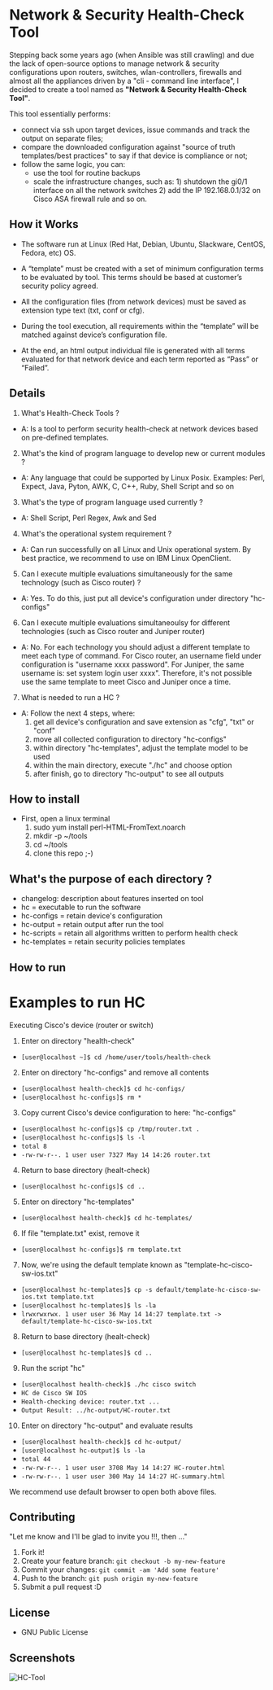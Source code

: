 # Network & Security Health-Check Tool
Stepping back some years ago (when Ansible was still crawling) and due the lack of open-source options to manage network & security configurations upon routers, switches, wlan-controllers, firewalls and almost all the appliances driven by a "cli - command line interface", I decided to create a tool named as <b>"Network & Security Health-Check Tool"</b>.

This tool essentially performs:
- connect via ssh upon target devices, issue commands and track the output on separate files;
- compare the downloaded configuration against "source of truth templates/best practices" to say if that device is compliance or not;
- follow the same logic, you can:
    - use the tool for routine backups
    - scale the infrastructure changes, such as: 1) shutdown the gi0/1 interface on all the network switches 2) add the IP 192.168.0.1/32 on Cisco ASA firewall rule and so on.

## How it Works

- The software run at Linux (Red Hat, Debian, Ubuntu, Slackware, CentOS, Fedora, etc) OS.

- A “template” must be created with a set of minimum configuration terms to be evaluated by tool. This terms should be based at customer’s security policy agreed.

- All the configuration files (from network devices) must be saved as extension type text (txt, conf or cfg).

- During the tool execution, all requirements within the “template” will be matched against device’s configuration file.

- At the end, an html output individual file is generated with all terms evaluated for that network device and each term reported as “Pass” or “Failed”.

## Details
1. What's Health-Check Tools ?
- A: Is a tool to perform security health-check at network devices based on pre-defined templates.

2. What's the kind of program language to develop new or current modules ?
- A: Any language that could be supported by Linux Posix. Examples: Perl, Expect, Java, Pyton, AWK, C,
C++, Ruby, Shell Script and so on

3. What's the type of program language used currently ?
- A: Shell Script, Perl Regex, Awk and Sed

4. What's the operational system requirement ?
- A: Can run successfully on all Linux and Unix operational system. By best practice, we recommend to
use on IBM Linux OpenClient.

5. Can I execute multiple evaluations simultaneously for the same technology (such as Cisco router) ?
- A: Yes. To do this, just put all device's configuration under directory "hc-configs"

6. Can I execute multiple evaluations simultaneoulsy for different technologies (such as Cisco router
and Juniper router)
- A: No. For each technology you should adjust a different template to meet each type of command. For
Cisco router, an username field under configuration is "username xxxx password". For Juniper, the same
username is: set system login user xxxx". Therefore, it's not possible use the same template to meet Cisco
and Juniper once a time.

7. What is needed to run a HC ?
- A: Follow the next 4 steps, where:
    1. get all device's configuration and save extension as "cfg", "txt" or "conf"
    2. move all collected configuration to directory "hc-configs"
    3. within directory "hc-templates", adjust the template model to be used
    4. within the main directory, execute "./hc" and choose option
    5. after finish, go to directory "hc-output" to see all outputs

## How to install
- First, open a linux terminal
    1. sudo yum install perl-HTML-FromText.noarch
    2. mkdir -p ~/tools
    3. cd ~/tools
    4. clone this repo ;-)

## What's the purpose of each directory ?
- changelog: description about features inserted on tool
- hc = executable to run the software
- hc-configs = retain device's configuration
- hc-output = retain output after run the tool
- hc-scripts = retain all algorithms written to perform health check
- hc-templates = retain security policies templates

## How to run
# Examples to run HC
Executing Cisco's device (router or switch)

1. Enter on directory "health-check"
- `[user@localhost ~]$ cd /home/user/tools/health-check`

2. Enter on directory "hc-configs" and remove all contents
- `[user@localhost health-check]$ cd hc-configs/`
- `[user@localhost hc-configs]$ rm *`

3. Copy current Cisco's device configuration to here: "hc-configs"
- `[user@localhost hc-configs]$ cp /tmp/router.txt .`
- `[user@localhost hc-configs]$ ls -l`
- `total 8`
- `-rw-rw-r--. 1 user user 7327 May 14 14:26 router.txt`

4. Return to base directory (healt-check)
- `[user@localhost hc-configs]$ cd ..`

5. Enter on directory "hc-templates"
- `[user@localhost health-check]$ cd hc-templates/`

6. If file "template.txt" exist, remove it
- `[user@localhost hc-configs]$ rm template.txt`

7. Now, we're using the default template known as "template-hc-cisco-sw-ios.txt"
- `[user@localhost hc-templates]$ cp -s default/template-hc-cisco-sw-ios.txt template.txt`
- `[user@localhost hc-templates]$ ls -la`
- `lrwxrwxrwx. 1 user user 36 May 14 14:27 template.txt -> default/template-hc-cisco-sw-ios.txt`

8. Return to base directory (healt-check)
- `[user@localhost hc-templates]$ cd ..`

9. Run the script "hc"
- `[user@localhost health-check]$ ./hc cisco switch`
- `HC de Cisco SW IOS`
- `Health-checking device: router.txt ...`
- `Output Result: ../hc-output/HC-router.txt`

10. Enter on directory "hc-output" and evaluate results
- `[user@localhost health-check]$ cd hc-output/`
- `[user@localhost hc-output]$ ls -la`
- `total 44`
- `-rw-rw-r--. 1 user user 3708 May 14 14:27 HC-router.html`
- `-rw-rw-r--. 1 user user 300 May 14 14:27 HC-summary.html`

We recommend use default browser to open both above files.
 
## Contributing

"Let me know and I'll be glad to invite you !!!, then ..."

1. Fork it!
2. Create your feature branch: `git checkout -b my-new-feature`
3. Commit your changes: `git commit -am 'Add some feature'`
4. Push to the branch: `git push origin my-new-feature`
5. Submit a pull request :D

## License
- GNU Public License

## Screenshots
![HC-Tool](https://github.com/robertson-diasjr/security-labs/blob/main/HealthCheck/hc-diagram.jpg)
